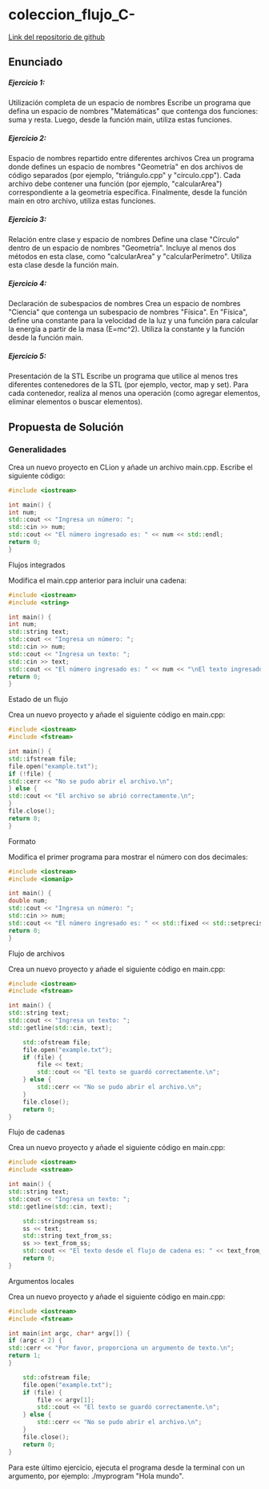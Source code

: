 # coleccion_flujo_C-

[Link del repositorio de github](https://github.com/flavi13/coleccion_flujo_C-)


## Enunciado

##### Ejercicio 1: 
Utilización completa de un espacio de nombres Escribe un programa que defina un espacio de nombres "Matemáticas" que contenga dos funciones: suma y resta. Luego, desde la función main, utiliza estas funciones.

##### Ejercicio 2: 
Espacio de nombres repartido entre diferentes archivos Crea un programa donde defines un espacio de nombres "Geometría" en dos archivos de código separados (por ejemplo, "triángulo.cpp" y "círculo.cpp"). Cada archivo debe contener una función (por ejemplo, "calcularArea") correspondiente a la geometría específica. Finalmente, desde la función main en otro archivo, utiliza estas funciones.

##### Ejercicio 3: 
Relación entre clase y espacio de nombres Define una clase "Círculo" dentro de un espacio de nombres "Geometría". Incluye al menos dos métodos en esta clase, como "calcularArea" y "calcularPerímetro". Utiliza esta clase desde la función main.

##### Ejercicio 4: 
Declaración de subespacios de nombres Crea un espacio de nombres "Ciencia" que contenga un subespacio de nombres "Física". En "Física", define una constante para la velocidad de la luz y una función para calcular la energía a partir de la masa (E=mc^2). Utiliza la constante y la función desde la función main.

##### Ejercicio 5: 
Presentación de la STL Escribe un programa que utilice al menos tres diferentes contenedores de la STL (por ejemplo, vector, map y set). Para cada contenedor, realiza al menos una operación (como agregar elementos, eliminar elementos o buscar elementos).

## Propuesta de Solución

### Generalidades

Crea un nuevo proyecto en CLion y añade un archivo main.cpp. Escribe el siguiente código:

````c++
#include <iostream>

int main() {
int num;
std::cout << "Ingresa un número: ";
std::cin >> num;
std::cout << "El número ingresado es: " << num << std::endl;
return 0;
}
````
Flujos integrados

Modifica el main.cpp anterior para incluir una cadena:
````c++
#include <iostream>
#include <string>

int main() {
int num;
std::string text;
std::cout << "Ingresa un número: ";
std::cin >> num;
std::cout << "Ingresa un texto: ";
std::cin >> text;
std::cout << "El número ingresado es: " << num << "\nEl texto ingresado es: " << text << std::endl;
return 0;
}
````
Estado de un flujo

Crea un nuevo proyecto y añade el siguiente código en main.cpp:
````c++
#include <iostream>
#include <fstream>

int main() {
std::ifstream file;
file.open("example.txt");
if (!file) {
std::cerr << "No se pudo abrir el archivo.\n";
} else {
std::cout << "El archivo se abrió correctamente.\n";
}
file.close();
return 0;
}
````
Formato

Modifica el primer programa para mostrar el número con dos decimales:
````c++
#include <iostream>
#include <iomanip>

int main() {
double num;
std::cout << "Ingresa un número: ";
std::cin >> num;
std::cout << "El número ingresado es: " << std::fixed << std::setprecision(2) << num << std::endl;
return 0;
}
````
Flujo de archivos

Crea un nuevo proyecto y añade el siguiente código en main.cpp:
````c++
#include <iostream>
#include <fstream>

int main() {
std::string text;
std::cout << "Ingresa un texto: ";
std::getline(std::cin, text);

    std::ofstream file;
    file.open("example.txt");
    if (file) {
        file << text;
        std::cout << "El texto se guardó correctamente.\n";
    } else {
        std::cerr << "No se pudo abrir el archivo.\n";
    }
    file.close();
    return 0;
}
````
Flujo de cadenas

Crea un nuevo proyecto y añade el siguiente código en main.cpp:
````c++
#include <iostream>
#include <sstream>

int main() {
std::string text;
std::cout << "Ingresa un texto: ";
std::getline(std::cin, text);

    std::stringstream ss;
    ss << text;
    std::string text_from_ss;
    ss >> text_from_ss;
    std::cout << "El texto desde el flujo de cadena es: " << text_from_ss << std::endl;
    return 0;
}
````
Argumentos locales

Crea un nuevo proyecto y añade el siguiente código en main.cpp:
````c++
#include <iostream>
#include <fstream>

int main(int argc, char* argv[]) {
if (argc < 2) {
std::cerr << "Por favor, proporciona un argumento de texto.\n";
return 1;
}

    std::ofstream file;
    file.open("example.txt");
    if (file) {
        file << argv[1];
        std::cout << "El texto se guardó correctamente.\n";
    } else {
        std::cerr << "No se pudo abrir el archivo.\n";
    }
    file.close();
    return 0;
}
````
Para este último ejercicio, ejecuta el programa desde la terminal con un argumento, por ejemplo: ./myprogram "Hola mundo".

